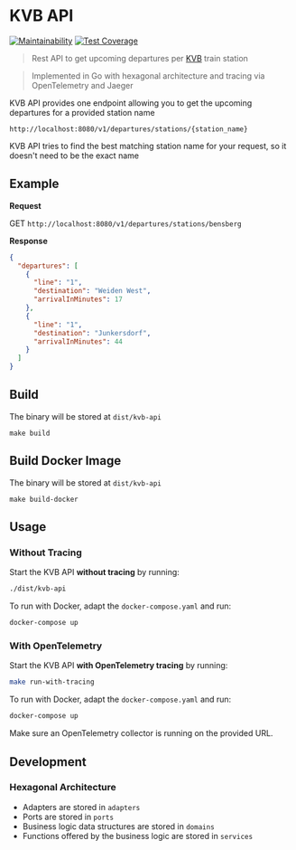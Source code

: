 # KVB API

[![Maintainability](https://api.codeclimate.com/v1/badges/c962d75f12cb52361657/maintainability)](https://codeclimate.com/github/janritter/kvb-api/maintainability)
[![Test Coverage](https://api.codeclimate.com/v1/badges/c962d75f12cb52361657/test_coverage)](https://codeclimate.com/github/janritter/kvb-api/test_coverage)

> Rest API to get upcoming departures per [KVB](https://www.kvb.koeln/) train station

> Implemented in Go with hexagonal architecture and tracing via OpenTelemetry and Jaeger


KVB API provides one endpoint allowing you to get the upcoming departures for a provided station name

`http://localhost:8080/v1/departures/stations/{station_name}`

KVB API tries to find the best matching station name for your request, so it doesn't need to be the exact name

## Example

**Request**

GET `http://localhost:8080/v1/departures/stations/bensberg`

**Response**

```json
{
  "departures": [
    {
      "line": "1",
      "destination": "Weiden West",
      "arrivalInMinutes": 17
    },
    {
      "line": "1",
      "destination": "Junkersdorf",
      "arrivalInMinutes": 44
    }
  ]
}
```

## Build

The binary will be stored at `dist/kvb-api`

```make
make build
```

## Build Docker Image

The binary will be stored at `dist/kvb-api`

```make
make build-docker
```


## Usage

### Without Tracing

Start the KVB API **without tracing** by running:

```bash
./dist/kvb-api
```

To run with Docker, adapt the `docker-compose.yaml` and run:

```bash
docker-compose up
```

### With OpenTelemetry

Start the KVB API **with OpenTelemetry tracing** by running:

```bash
make run-with-tracing
```

To run with Docker, adapt the `docker-compose.yaml` and run:

```bash
docker-compose up
```

Make sure an OpenTelemetry collector is running on the provided URL.


## Development

### Hexagonal Architecture

- Adapters are stored in `adapters`
- Ports are stored in `ports`
- Business logic data structures are stored in `domains`
- Functions offered by the business logic are stored in `services`
